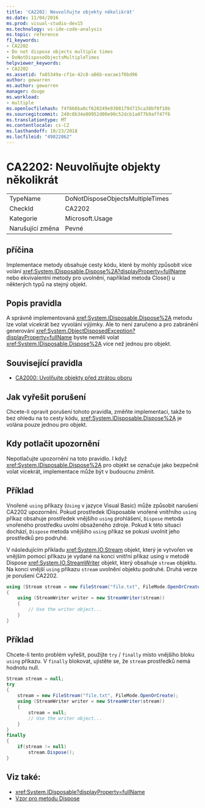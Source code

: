 ```yaml
---
title: 'CA2202: Neuvolňujte objekty několikrát'
ms.date: 11/04/2016
ms.prod: visual-studio-dev15
ms.technology: vs-ide-code-analysis
ms.topic: reference
f1_keywords:
- CA2202
- Do not dispose objects multiple times
- DoNotDisposeObjectsMultipleTimes
helpviewer_keywords:
- CA2202
ms.assetid: fa85349a-cf1e-42c8-a86b-eacae1f8bd96
author: gewarren
ms.author: gewarren
manager: douge
ms.workload:
- multiple
ms.openlocfilehash: f4f666ba0cf620249e9308179d715ca38bf0f18b
ms.sourcegitcommit: 240c8b34e80952d00e90c52dcb1a077b9aff47f6
ms.translationtype: MT
ms.contentlocale: cs-CZ
ms.lasthandoff: 10/23/2018
ms.locfileid: "49822862"
---
```

# <a name="ca2202-do-not-dispose-objects-multiple-times"></a>CA2202: Neuvolňujte objekty několikrát

|||
|-|-|
|TypeName|DoNotDisposeObjectsMultipleTimes|
|CheckId|CA2202|
|Kategorie|Microsoft.Usage|
|Narušující změna|Pevné|

## <a name="cause"></a>příčina

Implementace metody obsahuje cesty kódu, které by mohly způsobit více volání <xref:System.IDisposable.Dispose%2A?displayProperty=fullName> nebo ekvivalentní metody pro uvolnění, například metoda Close() u některých typů na stejný objekt.

## <a name="rule-description"></a>Popis pravidla

A správně implementovaná <xref:System.IDisposable.Dispose%2A> metodu lze volat vícekrát bez vyvolání výjimky. Ale to není zaručeno a pro zabránění generování <xref:System.ObjectDisposedException?displayProperty=fullName> byste neměli volat <xref:System.IDisposable.Dispose%2A> více než jednou pro objekt.

## <a name="related-rules"></a>Související pravidla

- [CA2000: Uvolňujte objekty před ztrátou oboru](../code-quality/ca2000-dispose-objects-before-losing-scope.md)

## <a name="how-to-fix-violations"></a>Jak vyřešit porušení

Chcete-li opravit porušení tohoto pravidla, změňte implementaci, takže to bez ohledu na to cesty kódu, <xref:System.IDisposable.Dispose%2A> je volána pouze jednou pro objekt.

## <a name="when-to-suppress-warnings"></a>Kdy potlačit upozornění

Nepotlačujte upozornění na toto pravidlo. I když <xref:System.IDisposable.Dispose%2A> pro objekt se označuje jako bezpečně volat vícekrát, implementace může být v budoucnu změnit.

## <a name="example"></a>Příklad

Vnořené `using` příkazy (`Using` v jazyce Visual Basic) může způsobit narušení CA2202 upozornění. Pokud prostředek IDisposable vnořené vnitřního `using` příkaz obsahuje prostředek vnějšího `using` prohlášení, `Dispose` metoda vnořeného prostředku uvolní obsaženého zdroje. Pokud k této situaci dochází, `Dispose` metoda vnějšího `using` příkaz se pokusí uvolnit jeho prostředků pro podruhé.

V následujícím příkladu <xref:System.IO.Stream> objekt, který je vytvořen ve vnějším pomocí příkazu je vydané na konci vnitřní příkaz using v metodě Dispose <xref:System.IO.StreamWriter> objekt, který obsahuje `stream` objektu. Na konci vnější `using` příkazu `stream` uvolnění objektu podruhé. Druhá verze je porušení CA2202.

```csharp
using (Stream stream = new FileStream("file.txt", FileMode.OpenOrCreate))
{
    using (StreamWriter writer = new StreamWriter(stream))
    {
        // Use the writer object...
    }
}
```

## <a name="example"></a>Příklad

Chcete-li tento problém vyřešit, použijte `try` / `finally` místo vnějšího bloku `using` příkazu. V `finally` blokovat, ujistěte se, že `stream` prostředků nemá hodnotu null.

```csharp
Stream stream = null;
try
{
    stream = new FileStream("file.txt", FileMode.OpenOrCreate);
    using (StreamWriter writer = new StreamWriter(stream))
    {
        stream = null;
        // Use the writer object...
    }
}
finally
{
    if(stream != null)
        stream.Dispose();
}
```

## <a name="see-also"></a>Viz také:

- <xref:System.IDisposable?displayProperty=fullName>
- [Vzor pro metodu Dispose](/dotnet/standard/design-guidelines/dispose-pattern)